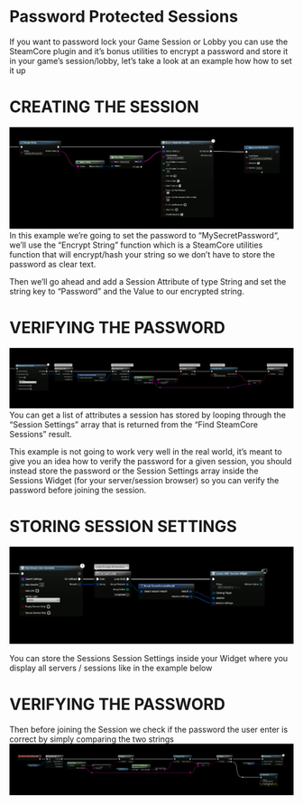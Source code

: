# Password Protected Sessions

If you want to password lock your Game Session or Lobby you can use the SteamCore plugin and it’s bonus utilities to encrypt a password and store it in your game’s session/lobby, let’s take a look at an example how how to set it up

# CREATING THE SESSION
![Image](../../../../static/img/password1.jpg)
In this example we’re going to set the password to “MySecretPassword“, we’ll use the “Encrypt String” function which is a SteamCore utilities function that will encrypt/hash your string so we don’t have to store the password as clear text.

Then we’ll go ahead and add a Session Attribute of type String and set the string key to “Password” and the Value to our encrypted string.

# VERIFYING THE PASSWORD
![Image](../../../../static/img/verifying-scaled.jpg)
You can get a list of attributes a session has stored by looping through the “Session Settings” array that is returned from the “Find SteamCore Sessions” result.

This example is not going to work very well in the real world, it’s meant to give you an idea how to verify the password for a given session, you should instead store the password or the Session Settings array inside the Sessions Widget (for your server/session browser) so you can verify the password before joining the session.


# STORING SESSION SETTINGS
![Image](../../../../static/img/widget1.jpg)

You can store the Sessions Session Settings inside your Widget where you display all servers / sessions like in the example below

# VERIFYING THE PASSWORD
Then before joining the Session we check if the password the user enter is correct by simply comparing the two strings
![Image](../../../../static/img/widget2-scaled.jpg)